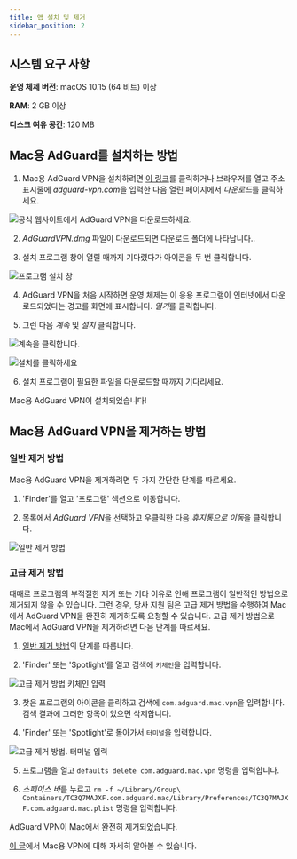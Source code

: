 ```yaml
---
title: 앱 설치 및 제거
sidebar_position: 2
---
```


## 시스템 요구 사항

**운영 체제 버전**: macOS 10.15 (64 비트) 이상

**RAM**: 2 GB 이상

**디스크 여유 공간**: 120 MB


## Mac용 AdGuard를 설치하는 방법

1. Mac용 AdGuard VPN을 설치하려면 [이 링크](https://agrd.io/mac_vpn)를 클릭하거나 브라우저를 열고 주소 표시줄에 *adguard-vpn.com*을 입력한 다음 열린 페이지에서 *다운로드*를 클릭하세요.

![공식 웹사이트에서 AdGuard VPN을 다운로드하세요.](https://cdn.adguardvpn.com/public/Adguard/kb/vpn-install/mac-install-en.png)

2. *AdGuardVPN.dmg* 파일이 다운로드되면 다운로드 폴더에 나타납니다..

3. 설치 프로그램 창이 열릴 때까지 기다렸다가 아이콘을 두 번 클릭합니다.

![프로그램 설치 창](https://cdn.adguardvpn.com/public/Adguard/kb/vpn-install/mac-install-ru-1.png)

4. AdGuard VPN을 처음 시작하면 운영 체제는 이 응용 프로그램이 인터넷에서 다운로드되었다는 경고를 화면에 표시합니다. *열기*를 클릭합니다.

5. 그런 다음 *계속* 및 *설치* 클릭합니다.

![계속을 클릭합니다.](https://cdn.adguardvpn.com/public/Adguard/kb/vpn-install/mac-install-2-en.png)

![설치를 클릭하세요](https://cdn.adguardvpn.com/public/Adguard/kb/vpn-install/mac-install-3-en.png)

6. 설치 프로그램이 필요한 파일을 다운로드할 때까지 기다리세요.

Mac용 AdGuard VPN이 설치되었습니다!


## Mac용 AdGuard VPN을 제거하는 방법

### 일반 제거 방법

Mac용 AdGuard VPN을 제거하려면 두 가지 간단한 단계를 따르세요.

1. 'Finder'를 열고 '프로그램' 섹션으로 이동합니다.

2. 목록에서 *AdGuard VPN*을 선택하고 우클릭한 다음 *휴지통으로 이동*을 클릭합니다.

![일반 제거 방법](https://cdn.adguardvpn.com/public/Adguard/kb/vpn-install/mac-uninstall-1-en.png)


### 고급 제거 방법

때때로 프로그램의 부적절한 제거 또는 기타 이유로 인해 프로그램이 일반적인 방법으로 제거되지 않을 수 있습니다. 그런 경우, 당사 지원 팀은 고급 제거 방법을 수행하여 Mac에서 AdGuard VPN을 완전히 제거하도록 요청할 수 있습니다. 고급 제거 방법으로 Mac에서 AdGuard VPN을 제거하려면 다음 단계를 따르세요.

1. [일반 제거 방법](#how-to-uninstall-adguard-vpn-for-mac)의 단계를 따릅니다.

2. 'Finder' 또는 'Spotlight'를 열고 검색에 `키체인`을 입력합니다.

![고급 제거 방법 키체인 입력](https://cdn.adguardvpn.com/public/Adguard/kb/vpn-install/mac-key-chain-en.png)

3. 찾은 프로그램의 아이콘을 클릭하고 검색에 `com.adguard.mac.vpn`을 입력합니다. 검색 결과에 그러한 항목이 있으면 삭제합니다.

4. 'Finder' 또는 'Spotlight'로 돌아가서 `터미널`을 입력합니다.

![고급 제거 방법. 터미널 입력](https://cdn.adguardvpn.com/public/Adguard/kb/vpn-install/mac-terminal-en.png)

5. 프로그램을 열고 `defaults delete com.adguard.mac.vpn` 명령을 입력합니다.

6. *스페이스 바*를 누르고 `rm -f ~/Library/Group\ Containers/TC3Q7MAJXF.com.adguard.mac/Library/Preferences/TC3Q7MAJXF.com.adguard.mac.plist` 명령을 입력합니다.

AdGuard VPN이 Mac에서 완전히 제거되었습니다.

[이 글](/adguard-vpn-for-mac/overview.md)에서 Mac용 VPN에 대해 자세히 알아볼 수 있습니다.
